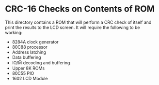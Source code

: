 # CRC-16 Checks on Contents of ROM

This directory contains a ROM that will perform a CRC check of itself and print
the results to the LCD screen.  It will require the following to be working:

- 8284A clock generator
- 80C88 processor
- Address latching
- Data buffering
- IO/M̅ decoding and buffering
- Upper 8K ROMs
- 80C55 PIO
- 1602 LCD Module